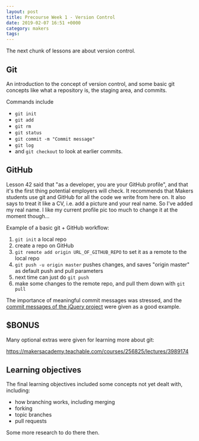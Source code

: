 ```yaml
---
layout: post
title: Precourse Week 1 - Version Control
date: 2019-02-07 16:51 +0000
category: makers
tags: 
---
```


The next chunk of lessons are about version control.

## Git

An introduction to the concept of version control, and some basic git concepts
like what a repository is, the staging area, and commits.

Commands include
- `git init`
- `git add`
- `git rm`
- `git status`
- `git commit -m "Commit message"`
- `git log`
- and `git checkout` to look at earlier commits.

## GitHub

Lesson 42 said that "as a developer, you are your GitHub profile", and that
it's the first thing potential employers will check. It recommends that Makers
students use git and GitHub for all the code we write from here on. It also says
to treat it like a CV, i.e. add a picture and your real name. So I've added my
real name. I like my current profile pic too much to change it at the moment
though...

Example of a basic git + GitHub workflow:
1. `git init` a local repo
2. create a repo on GitHub
3. `git remote add origin URL_OF_GITHUB_REPO` to set it as a remote to the local
repo
4. `git push -u origin master` pushes changes, and saves "origin master" as
default push and pull parameters
5. next time can just do `git push`
6. make some changes to the remote repo, and pull them down with `git pull`

The importance of meaningful commit messages was stressed, and the [commit
messages of the jQuery project][jquery-commits] were given as a good example.

## $BONUS

Many optional extras were given for learning more about git:

<https://makersacademy.teachable.com/courses/256825/lectures/3989174>

## Learning objectives

The final learning objectives included some concepts not yet dealt with,
including:
- how branching works, including merging
- forking
- topic branches
- pull requests

Some more research to do there then.

[jquery-commits]: https://github.com/Hives/playing-with-git.git
